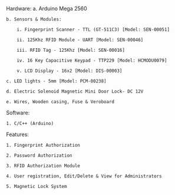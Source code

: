 Hardware:
	a. Arduino Mega 2560
	
	b. Sensors & Modules:
	
		i. Fingerprint Scanner - TTL (GT-511C3) [Model: SEN-00051]
		
		ii. 125Khz RFID Module - UART [Model: SEN-00046]
		
		iii. RFID Tag - 125Khz [Model: SEN-00016]
		
		iv. 16 Key Capacitive Keypad - TTP229 [Model: HCMODU0079]
		
		v. LCD Display - 16x2 [Model: DIS-00003]
		
	c. LED lights - 5mm [Model: PCM-00238]
	
	d. Electric Solenoid Magnetic Mini Door Lock- DC 12V
	
	e. Wires, Wooden casing, Fuse & Veroboard
	
Software:

	1. C/C++ (Arduino)



Features:

	1. Fingerprint Authorization
	
	2. Password Authorization
	
	3. RFID Authorization Module
	
	4. User registration, Edit/Delete & View for Administrators
	
	5. Magnetic Lock System
